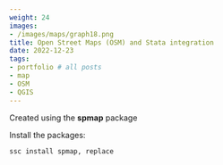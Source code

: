```yaml
---
weight: 24
images:
- /images/maps/graph18.png
title: Open Street Maps (OSM) and Stata integration
date: 2022-12-23
tags:
- portfolio # all posts
- map
- OSM
- QGIS
---
```


Created using the **spmap** package

Install the packages:

```
ssc install spmap, replace
```

